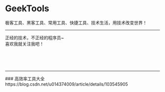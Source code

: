 # GeekTools
极客工具、黑客工具、常用工具、快捷工具、技术生活，用技术改变世界！


<hr>

正经的技术，不正经的程序员~
<br>
喜欢我就关注我吧！


<br><br><br>
<hr>
### 高效率工具大全
https://blog.csdn.net/u014374009/article/details/103545905
